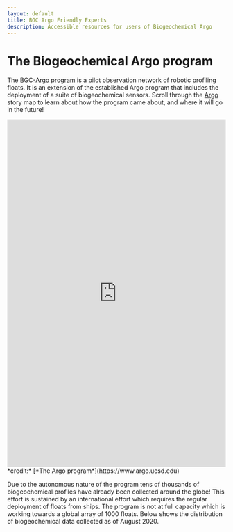 ```yaml
---
layout: default
title: BGC Argo Friendly Experts
description: Accessible resources for users of Biogeochemical Argo
---
```


# The Biogeochemical Argo program

The [BGC-Argo program](https://biogeochemical-argo.org/) is a pilot observation network of robotic profiling floats. It is an extension of the established Argo program that includes the deployment of a suite of biogeochemical sensors. Scroll through the [Argo](https://www.argo.ucsd.edu) story map to learn about how the program came about, and where it will go in the future!

<iframe width="100%" height="800px" src="https://jcommops.maps.arcgis.com/apps/Cascade/index.html?appid=a170a0d522bb42f1a019e4e473cf1bdd" frameborder="0" scrolling="yes"></iframe>
*credit:* [*The Argo program*](https://www.argo.ucsd.edu)

Due to the autonomous nature of the program tens of thousands of biogeochemical profiles have already been collected around the globe! This effort is sustained by an international effort which requires the regular deployment of floats from ships. The program is not at full capacity which is working towards a global array of 1000 floats. Below shows the distribution of biogeochemical data collected as of August 2020.
